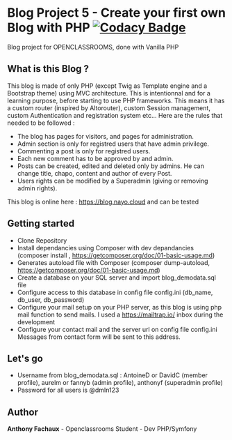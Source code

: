 
# Blog Project 5 - Create your first own Blog with PHP [![Codacy Badge](https://api.codacy.com/project/badge/Grade/5d0bddca95ba4ce3bb5daaa24e5ba77b)](https://app.codacy.com/manual/nayodahl/OCProject5?utm_source=github.com&utm_medium=referral&utm_content=nayodahl/OCProject5&utm_campaign=Badge_Grade_Dashboard)

Blog project for OPENCLASSROOMS, done with Vanilla PHP

## What is this Blog ?

This blog is made of only PHP (except Twig as Template engine and a Bootstrap theme) using MVC architecture.
This is intentionnal and for a learning purpose, before starting to use PHP frameworks.
This means it has a custom router (inspired by Altorouter), custom Session management, custom Authentication and registration system etc...
Here are the rules that needed to be followed : 

* The blog has pages for visitors, and pages for administration.
* Admin section is only for registred users that have admin privilege.
* Commenting a post is only for registred users.
* Each new comment has to be approved by and admin.
* Posts can be created, edited and deleted only by admins. He can change title, chapo, content and author of every Post.
* Users rights can be modified by a Superadmin (giving or removing admin rights).

This blog is online here : https://blog.nayo.cloud and can be tested


## Getting started

- Clone Repository
- Install dependancies using Composer with dev depandancies (composer install , https://getcomposer.org/doc/01-basic-usage.md)
- Generates autoload file with Composer (composer dump-autoload, https://getcomposer.org/doc/01-basic-usage.md)
- Create a database on your SQL server and import blog_demodata.sql file
- Configure access to this database in config file config.ini (db_name, db_user, db_password)
- Configure your mail setup on your PHP server, as this blog is using php mail function to send mails. I used a https://mailtrap.io/ inbox during the development 
- Configure your contact mail and the server url on config file config.ini
Messages from contact form will be sent to this address.


## Let's go

- Username from blog_demodata.sql : AntoineD or DavidC (member profile), aurelm or fannyb (admin profile), anthonyf (superadmin profile)
- Password for all users is @dmIn123

## Author

**Anthony Fachaux** - Openclassrooms Student - Dev PHP/Symfony